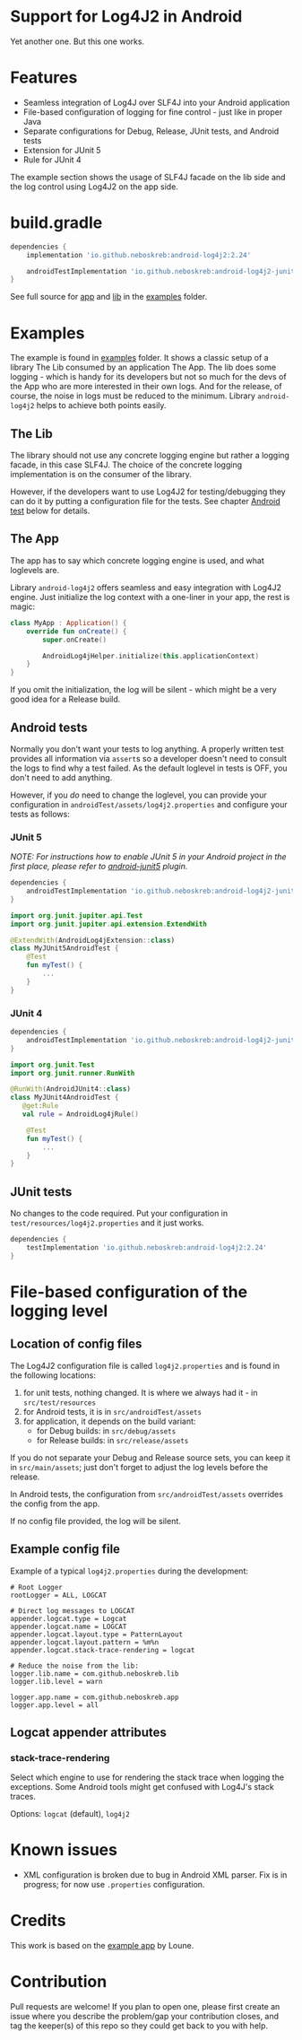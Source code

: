 # Support for Log4J2 in Android
Yet another one. But this one works.


# Features
* Seamless integration of Log4J over SLF4J into your Android application
* File-based configuration of logging for fine control - just like in proper Java
* Separate configurations for Debug, Release, JUnit tests, and Android tests 
* Extension for JUnit 5
* Rule for JUnit 4

The example section shows the usage of SLF4J facade on the lib side and the log control using Log4J2 on the app side.


# build.gradle

```groovy
dependencies {
    implementation 'io.github.neboskreb:android-log4j2:2.24'

    androidTestImplementation 'io.github.neboskreb:android-log4j2-junit5:2.24'
}
```

See full source for [app](examples/app/build.gradle) and [lib](examples/lib/build.gradle) in the [examples](examples) folder. 


# Examples
The example is found in [examples](examples) folder. It shows a classic setup of a library The Lib consumed by an application The App. The lib does some logging - which is handy for its developers but not so much for the devs of the App who are more interested in their own logs. And for the release, of course, the noise in logs must be reduced to the minimum. Library `android-log4j2` helps to achieve both points easily.

## The Lib
The library should not use any concrete logging engine but rather a logging facade, in this case SLF4J. The choice of the concrete logging implementation is on the consumer of the library.

However, if the developers want to use Log4J2 for testing/debugging they can do it by putting a configuration file for the tests. See chapter [Android test](#android-tests) below for details.

## The App
The app has to say which concrete logging engine is used, and what loglevels are. 

Library `android-log4j2` offers seamless and easy integration with Log4J2 engine. Just initialize the log context with a one-liner in your app, the rest is magic:
```kotlin
class MyApp : Application() {
    override fun onCreate() {
        super.onCreate()

        AndroidLog4jHelper.initialize(this.applicationContext)
    }
}
```

If you omit the initialization, the log will be silent - which might be a very good idea for a Release build.

## Android tests

Normally you don't want your tests to log anything. A properly written test provides all information via `assert`s so a developer doesn't need to consult the logs to find why a test failed. As the default loglevel in tests is OFF, you don't need to add anything.

However, if you _do_ need to change the loglevel, you can provide your configuration in `androidTest/assets/log4j2.properties` and configure your tests as follows: 

### JUnit 5
_NOTE: For instructions how to enable JUnit 5 in your Android project in the first place, please refer to [android-junit5](https://github.com/mannodermaus/android-junit5) plugin._

```groovy
dependencies {
    androidTestImplementation 'io.github.neboskreb:android-log4j2-junit5:2.24'
}
```

```kotlin
import org.junit.jupiter.api.Test
import org.junit.jupiter.api.extension.ExtendWith

@ExtendWith(AndroidLog4jExtension::class)
class MyJUnit5AndroidTest {
    @Test
    fun myTest() {
        ...
    }
}
```

### JUnit 4

```groovy
dependencies {
    androidTestImplementation 'io.github.neboskreb:android-log4j2-junit4:2.24'
}
```

```kotlin
import org.junit.Test
import org.junit.runner.RunWith

@RunWith(AndroidJUnit4::class)
class MyJUnit4AndroidTest {
   @get:Rule
   val rule = AndroidLog4jRule()

    @Test
    fun myTest() {
        ...
    }
}
```

## JUnit tests

No changes to the code required. Put your configuration in `test/resources/log4j2.properties` and it just works.

```groovy
dependencies {
    testImplementation 'io.github.neboskreb:android-log4j2:2.24'
}
```



# File-based configuration of the logging level

## Location of config files
The Log4J2 configuration file is called `log4j2.properties` and is found in the following locations:
1) for unit tests, nothing changed. It is where we always had it - in `src/test/resources`
2) for Android tests, it is in `src/androidTest/assets`
3) for application, it depends on the build variant:
   * for Debug builds: in `src/debug/assets`
   * for Release builds: in `src/release/assets`

If you do not separate your Debug and Release source sets, you can keep it in `src/main/assets`; just don't forget to adjust the log levels before the release.
    
In Android tests, the configuration from `src/androidTest/assets` overrides the config from the app.

If no config file provided, the log will be silent.


## Example config file
Example of a typical `log4j2.properties` during the development:
```properties
# Root Logger
rootLogger = ALL, LOGCAT

# Direct log messages to LOGCAT
appender.logcat.type = Logcat
appender.logcat.name = LOGCAT
appender.logcat.layout.type = PatternLayout
appender.logcat.layout.pattern = %m%n
appender.logcat.stack-trace-rendering = logcat

# Reduce the noise from the lib:
logger.lib.name = com.github.neboskreb.lib
logger.lib.level = warn

logger.app.name = com.github.neboskreb.app
logger.app.level = all
```

## Logcat appender attributes

### stack-trace-rendering
Select which engine to use for rendering the stack trace when logging the exceptions. Some Android tools might get confused with Log4J's stack traces.

Options: `logcat` (default), `log4j2`


# Known issues
* XML configuration is broken due to bug in Android XML parser. Fix is in progress; for now use `.properties` configuration.


# Credits
This work is based on the [example app](https://github.com/loune/log4j2-android) by Loune. 


# Contribution
Pull requests are welcome! If you plan to open one, please first create an issue where you describe the problem/gap your contribution closes, and tag the keeper(s) of this repo so they could get back to you with help.
